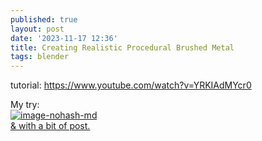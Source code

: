 ```yaml
---
published: true
layout: post
date: '2023-11-17 12:36'
title: Creating Realistic Procedural Brushed Metal
tags: blender 
---
```

tutorial: <https://www.youtube.com/watch?v=YRKIAdMYcr0>

My try:    
[![image-nohash-md](https://i.imgur.com/8zlpFDwl.png)](https://i.imgur.com/8zlpFDw.png)  
[& with a bit of post.](https://i.imgur.com/BLGvJpY.png)
